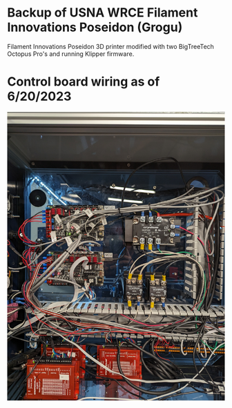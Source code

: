 # Backup of USNA WRCE Filament Innovations Poseidon (Grogu)
Filament Innovations Poseidon 3D printer modified with two BigTreeTech Octopus Pro's and running Klipper firmware.

# Control board wiring as of 6/20/2023
![controllers as of 6/20/2023](https://github.com/zcohenld/USNA_WRCE_POSEIDON/blob/main/boards_20230620.jpg)
